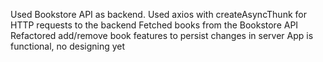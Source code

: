Used Bookstore API as backend.
Used axios with createAsyncThunk for HTTP requests to the backend
Fetched books from the Bookstore API
Refactored add/remove book features to persist changes in server
App is functional, no designing yet